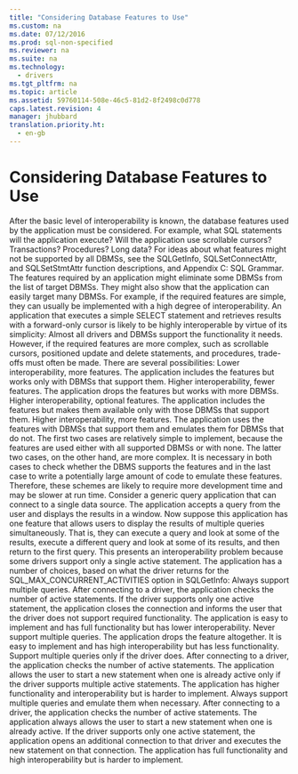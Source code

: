 ```yaml
---
title: "Considering Database Features to Use"
ms.custom: na
ms.date: 07/12/2016
ms.prod: sql-non-specified
ms.reviewer: na
ms.suite: na
ms.technology: 
  - drivers
ms.tgt_pltfrm: na
ms.topic: article
ms.assetid: 59760114-508e-46c5-81d2-8f2498c0d778
caps.latest.revision: 4
manager: jhubbard
translation.priority.ht: 
  - en-gb
---
```

# Considering Database Features to Use
<?xml version="1.0" encoding="utf-8"?>
<developerConceptualDocument xmlns="http://ddue.schemas.microsoft.com/authoring/2003/5" xmlns:xlink="http://www.w3.org/1999/xlink" xmlns:xsi="http://www.w3.org/2001/XMLSchema-instance" xsi:schemaLocation="http://ddue.schemas.microsoft.com/authoring/2003/5 http://dduestorage.blob.core.windows.net/ddueschema/developer.xsd">
  <introduction>
    <para>After the basic level of interoperability is known, the database features used by the application must be considered. For example, what SQL statements will the application execute? Will the application use scrollable cursors? Transactions? Procedures? Long data? For ideas about what features might not be supported by all DBMSs, see the <legacyLink xlink:href="49dceccc-d816-4ada-808c-4c6138dccb64">SQLGetInfo</legacyLink>, <legacyLink xlink:href="97fc7445-5a66-4eb9-8e77-10990b5fd685">SQLSetConnectAttr</legacyLink>, and <legacyLink xlink:href="7abc5260-733a-48d4-9974-2d1a6a9ea5f6">SQLSetStmtAttr</legacyLink> function descriptions, and <legacyLink xlink:href="0ee36f09-59e7-4b94-88ca-7ebc0952a3be">Appendix C: SQL Grammar</legacyLink>. The features required by an application might eliminate some DBMSs from the list of target DBMSs. They might also show that the application can easily target many DBMSs.</para>
    <para>For example, if the required features are simple, they can usually be implemented with a high degree of interoperability. An application that executes a simple <legacyBold>SELECT</legacyBold> statement and retrieves results with a forward-only cursor is likely to be highly interoperable by virtue of its simplicity: Almost all drivers and DBMSs support the functionality it needs.</para>
    <para>However, if the required features are more complex, such as scrollable cursors, positioned update and delete statements, and procedures, trade-offs must often be made. There are several possibilities:  </para>
    <list class="bullet">
      <listItem>
        <para>             <legacyBold>Lower interoperability, more features.</legacyBold> The application includes the features but works only with DBMSs that support them.</para>
      </listItem>
      <listItem>
        <para>             <legacyBold>Higher interoperability, fewer features.</legacyBold> The application drops the features but works with more DBMSs.</para>
      </listItem>
      <listItem>
        <para>             <legacyBold>Higher interoperability, optional features.</legacyBold> The application includes the features but makes them available only with those DBMSs that support them.</para>
      </listItem>
      <listItem>
        <para>             <legacyBold>Higher interoperability, more features.</legacyBold> The application uses the features with DBMSs that support them and emulates them for DBMSs that do not.</para>
      </listItem>
    </list>
    <para>The first two cases are relatively simple to implement, because the features are used either with all supported DBMSs or with none. The latter two cases, on the other hand, are more complex. It is necessary in both cases to check whether the DBMS supports the features and in the last case to write a potentially large amount of code to emulate these features. Therefore, these schemes are likely to require more development time and may be slower at run time.</para>
    <para>Consider a generic query application that can connect to a single data source. The application accepts a query from the user and displays the results in a window. Now suppose this application has one feature that allows users to display the results of multiple queries simultaneously. That is, they can execute a query and look at some of the results, execute a different query and look at some of its results, and then return to the first query. This presents an interoperability problem because some drivers support only a single active statement.</para>
    <para>The application has a number of choices, based on what the driver returns for the SQL_MAX_CONCURRENT_ACTIVITIES option in <legacyBold>SQLGetInfo</legacyBold>:  </para>
    <list class="bullet">
      <listItem>
        <para>             <legacyBold>Always support multiple queries.</legacyBold> After connecting to a driver, the application checks the number of active statements. If the driver supports only one active statement, the application closes the connection and informs the user that the driver does not support required functionality. The application is easy to implement and has full functionality but has lower interoperability.</para>
      </listItem>
      <listItem>
        <para>             <legacyBold>Never support multiple queries.</legacyBold> The application drops the feature altogether. It is easy to implement and has high interoperability but has less functionality.</para>
      </listItem>
      <listItem>
        <para>             <legacyBold>Support multiple queries only if the driver does.</legacyBold> After connecting to a driver, the application checks the number of active statements. The application allows the user to start a new statement when one is already active only if the driver supports multiple active statements. The application has higher functionality and interoperability but is harder to implement.</para>
      </listItem>
      <listItem>
        <para>             <legacyBold>Always support multiple queries and emulate them when necessary.</legacyBold> After connecting to a driver, the application checks the number of active statements. The application always allows the user to start a new statement when one is already active. If the driver supports only one active statement, the application opens an additional connection to that driver and executes the new statement on that connection. The application has full functionality and high interoperability but is harder to implement.</para>
      </listItem>
    </list>
  </introduction>
  <relatedTopics />
</developerConceptualDocument>